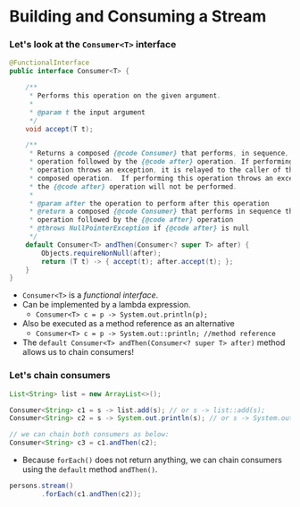 # Building and Consuming a Stream

### Let's look at the `Consumer<T>` interface

```java
@FunctionalInterface
public interface Consumer<T> {

    /**
     * Performs this operation on the given argument.
     *
     * @param t the input argument
     */
    void accept(T t);

    /**
     * Returns a composed {@code Consumer} that performs, in sequence, this
     * operation followed by the {@code after} operation. If performing either
     * operation throws an exception, it is relayed to the caller of the
     * composed operation.  If performing this operation throws an exception,
     * the {@code after} operation will not be performed.
     *
     * @param after the operation to perform after this operation
     * @return a composed {@code Consumer} that performs in sequence this
     * operation followed by the {@code after} operation
     * @throws NullPointerException if {@code after} is null
     */
    default Consumer<T> andThen(Consumer<? super T> after) {
        Objects.requireNonNull(after);
        return (T t) -> { accept(t); after.accept(t); };
    }
}
```
- `Consumer<T>` is a _functional interface_.
- Can be implemented by a lambda expression.
    - `Consumer<T> c = p -> System.out.println(p);`
- Also be executed as a method reference as an alternative
    - `Consumer<T> c = p -> System.out::println; //method reference`
- The `default Consumer<T> andThen(Consumer<? super T> after)` method allows us to 
chain consumers!

### Let's chain consumers

```java
List<String> list = new ArrayList<>();

Consumer<String> c1 = s -> list.add(s); // or s -> list::add(s);
Consumer<String> c2 = s -> System.out.println(s); // or s -> System.out::println;

// we can chain both consumers as below:
Consumer<String> c3 = c1.andThen(c2);
```
- Because `forEach()` does not return anything, we can chain consumers using the 
`default` method `andThen()`.
```java
persons.stream()
        .forEach(c1.andThen(c2));
```